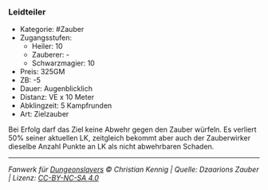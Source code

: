 ### Leidteiler

- Kategorie: #Zauber
- Zugangsstufen:
  - Heiler: 10
  - Zauberer: -
  - Schwarzmagier: 10
- Preis: 325GM
- ZB: -5
- Dauer: Augenblicklich
- Distanz: VE x 10 Meter
- Abklingzeit: 5 Kampfrunden
- Art: Zielzauber

Bei Erfolg darf das Ziel keine Abwehr gegen den Zauber würfeln. Es verliert 50% seiner aktuellen LK, zeitgleich bekommt aber auch der Zauberwirker dieselbe Anzahl Punkte an LK als nicht abwehrbaren Schaden.

---

_Fanwerk für [Dungeonslayers](https://www.dungeonslayers.net/) © Christian Kennig | Quelle: Dzaarions Zauber | Lizenz: [CC-BY-NC-SA 4.0](https://creativecommons.org/licenses/by-nc-sa/4.0/deed.de)_
